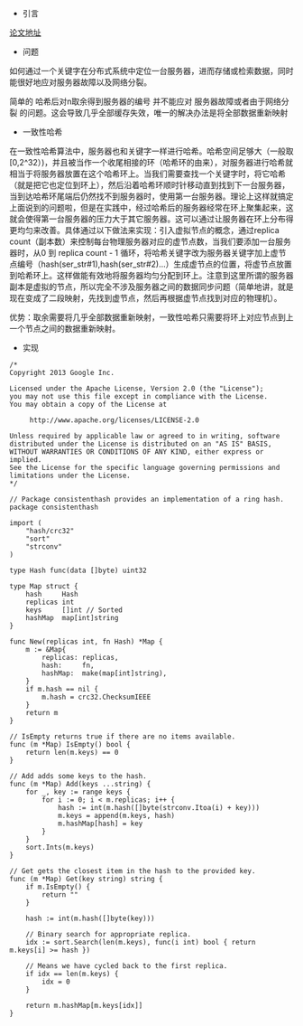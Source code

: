 * 引言

[论文地址](http://citeseerx.ist.psu.edu/viewdoc/summary?doi=10.1.1.147.1879)

* 问题

如何通过一个关键字在分布式系统中定位一台服务器，进而存储或检索数据，同时能很好地应对服务器故障以及网络分裂。

简单的 哈希后对n取余得到服务器的编号 并不能应对 服务器故障或者由于网络分裂 的问题。这会导致几乎全部缓存失效，唯一的解决办法是将全部数据重新映射

* 一致性哈希

在一致性哈希算法中，服务器也和关键字一样进行哈希。哈希空间足够大（一般取[0,2^32）)，并且被当作一个收尾相接的环（哈希环的由来），对服务器进行哈希就相当于将服务器放置在这个哈希环上。当我们需要查找一个关键字时，将它哈希（就是把它也定位到环上），然后沿着哈希环顺时针移动直到找到下一台服务器，当到达哈希环尾端后仍然找不到服务器时，使用第一台服务器。理论上这样就搞定上面说到的问题啦，但是在实践中，经过哈希后的服务器经常在环上聚集起来，这就会使得第一台服务器的压力大于其它服务器。这可以通过让服务器在环上分布得更均匀来改善。具体通过以下做法来实现：引入虚拟节点的概念，通过replica count（副本数）来控制每台物理服务器对应的虚节点数，当我们要添加一台服务器时，从0 到 replica count - 1 循环，将哈希关键字改为服务器关键字加上虚节点编号（hash(ser_str#1),hash(ser_str#2)...）生成虚节点的位置，将虚节点放置到哈希环上。这样做能有效地将服务器均匀分配到环上。注意到这里所谓的服务器副本是虚拟的节点，所以完全不涉及服务器之间的数据同步问题（简单地讲，就是现在变成了二段映射，先找到虚节点，然后再根据虚节点找到对应的物理机）。

优势：取余需要将几乎全部数据重新映射，一致性哈希只需要将环上对应节点到上一个节点之间的数据重新映射。

* 实现

```
/*
Copyright 2013 Google Inc.

Licensed under the Apache License, Version 2.0 (the "License");
you may not use this file except in compliance with the License.
You may obtain a copy of the License at

     http://www.apache.org/licenses/LICENSE-2.0

Unless required by applicable law or agreed to in writing, software
distributed under the License is distributed on an "AS IS" BASIS,
WITHOUT WARRANTIES OR CONDITIONS OF ANY KIND, either express or implied.
See the License for the specific language governing permissions and
limitations under the License.
*/

// Package consistenthash provides an implementation of a ring hash.
package consistenthash

import (
	"hash/crc32"
	"sort"
	"strconv"
)

type Hash func(data []byte) uint32

type Map struct {
	hash     Hash
	replicas int
	keys     []int // Sorted
	hashMap  map[int]string
}

func New(replicas int, fn Hash) *Map {
	m := &Map{
		replicas: replicas,
		hash:     fn,
		hashMap:  make(map[int]string),
	}
	if m.hash == nil {
		m.hash = crc32.ChecksumIEEE
	}
	return m
}

// IsEmpty returns true if there are no items available.
func (m *Map) IsEmpty() bool {
	return len(m.keys) == 0
}

// Add adds some keys to the hash.
func (m *Map) Add(keys ...string) {
	for _, key := range keys {
		for i := 0; i < m.replicas; i++ {
			hash := int(m.hash([]byte(strconv.Itoa(i) + key)))
			m.keys = append(m.keys, hash)
			m.hashMap[hash] = key
		}
	}
	sort.Ints(m.keys)
}

// Get gets the closest item in the hash to the provided key.
func (m *Map) Get(key string) string {
	if m.IsEmpty() {
		return ""
	}

	hash := int(m.hash([]byte(key)))

	// Binary search for appropriate replica.
	idx := sort.Search(len(m.keys), func(i int) bool { return m.keys[i] >= hash })

	// Means we have cycled back to the first replica.
	if idx == len(m.keys) {
		idx = 0
	}

	return m.hashMap[m.keys[idx]]
}

```


